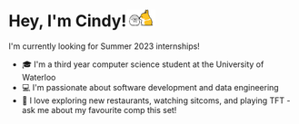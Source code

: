 # Hey, I'm Cindy!<img src="https://github.com/cin-day/cin-day/blob/main/billdbird.gif" width="50"/>
I'm currently looking for Summer 2023 internships!
- 🎓 I'm a third year computer science student at the University of Waterloo
- 💻 I'm passionate about software development and data engineering
- 🧸 I love exploring new restaurants, watching sitcoms, and playing TFT - ask me about my favourite comp this set!
